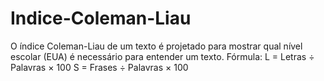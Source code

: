 # Indice-Coleman-Liau
O índice Coleman-Liau de um texto é projetado para mostrar qual nível escolar  (EUA) é necessário para entender um texto. Fórmula: L = Letras ÷ Palavras × 100          S = Frases ÷ Palavras × 100 
